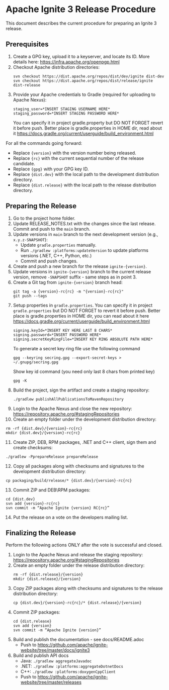 # Apache Ignite 3 Release Procedure

This document describes the current procedure for preparing an Ignite 3 release.

## Prerequisites

1. Create a GPG key, upload it to a keyserver, and locate its ID. More details here: https://infra.apache.org/openpgp.html
2. Checkout Apache distribution directories:
   ```
   svn checkout https://dist.apache.org/repos/dist/dev/ignite dist-dev
   svn checkout https://dist.apache.org/repos/dist/release/ignite dist-release
   ```
3. Provide your Apache credentials to Gradle (required for uploading to Apache Nexus):
   ```
   staging_user=*INSERT STAGING USERNAME HERE*
   staging_password=*INSERT STAGING PASSWORD HERE*
   ```
   You can specify it in project gradle.property but DO NOT FORGET revert it before push.
   Better place is gradle.properties in HOME dir, read about it https://docs.gradle.org/current/userguide/build_environment.html

For all the commands going forward:
* Replace `{version}` with the version number being released.
* Replace `{rc}` with the current sequential number of the release candidate.
* Replace `{gpg}` with your GPG key ID.
* Replace `{dist.dev}` with the local path to the development distribution directory.
* Replace `{dist.release}` with the local path to the release distribution directory.

## Preparing the Release

1. Go to the project home folder.
2. Update RELEASE_NOTES.txt with the changes since the last release. Commit and push to the `main` branch.
3. Update versions in `main` branch to the next development version (e.g., `x.y.z-SNAPSHOT`):
   * Update `gradle.properties` manually.
   * Run `./gradlew :platforms:updateVersion` to update platforms versions (.NET, C++, Python, etc.)
   * Commit and push changes.
4. Create and push a new branch for the release `ignite-{version}`.
5. Update versions in `ignite-{version}` branch to the current release version, remove `-SNAPSHOT` suffix - same steps as in point 3.
6. Create a Git tag from `ignite-{version}` branch head:
   ```
   git tag -a {version}-rc{rc} -m "{version}-rc{rc}"
   git push --tags
   ```
7. Setup properties in `gradle.properties`.
   You can specify it in project `gradle.properties` but DO NOT FORGET to revert it before push.
   Better place is gradle.properties in HOME dir, you can read about it here
   https://docs.gradle.org/current/userguide/build_environment.html
   ```
   signing.keyId=*INSERT KEY HERE LAST 8 CHARS*
   signing.password=*INSERT PASSWORD HERE*
   signing.secretKeyRingFile=*INSERT KEY RING ABSOLUTE PATH HERE*
   ```
   To generate a secret key ring file use the following command
   ```
   gpg --keyring secring.gpg --export-secret-keys > ~/.gnupg/secring.gpg
   ```
   Show key id command (you need only last 8 chars from printed key)
   ```
   gpg -K
   ```
8. Build the project, sign the artifact and create a staging repository:
   ```
   ./gradlew publishAllPublicationsToMavenRepository
   ```
9. Login to the Apache Nexus and close the new repository: https://repository.apache.org/#stagingRepositories
10. Create an empty folder under the development distribution directory:
   ```
   rm -rf {dist.dev}/{version}-rc{rc}
   mkdir {dist.dev}/{version}-rc{rc}
   ```
11. Create ZIP, DEB, RPM packages, .NET and C++ client, sign them and create checksums:
   ```
   ./gradlew -PprepareRelease prepareRelease
   ```
12. Copy all packages along with checksums and signatures to the development distribution directory:
   ```
   cp packaging/build/release/* {dist.dev}/{version}-rc{rc}
   ```
13. Commit ZIP and DEB\RPM packages:
   ```
   cd {dist.dev}
   svn add {version}-rc{rc}
   svn commit -m “Apache Ignite {version} RC{rc}”
   ``` 
14. Put the release on a vote on the developers mailing list.

## Finalizing the Release

Perform the following actions ONLY after the vote is successful and closed.

1. Login to the Apache Nexus and release the staging repository: https://repository.apache.org/#stagingRepositories
2. Create an empty folder under the release distribution directory:
   ```
   rm -rf {dist.release}/{version}
   mkdir {dist.release}/{version}
   ```
3. Copy ZIP packages along with checksums and signatures to the release distribution directory:
   ```
   cp {dist.dev}/{version}-rc{rc}/* {dist.release}/{version}
   ```
4. Commit ZIP packages:
   ```
   cd {dist.release}
   svn add {version}
   svn commit -m “Apache Ignite {version}”
   ```
5. Build and publish the documentation - see docs/README.adoc
   * Push to https://github.com/apache/ignite-website/tree/master/docs/ignite3 
6. Build and publish API docs
   * Java: `./gradlew aggregateJavadoc`
   * .NET: `./gradlew :platforms:aggregateDotnetDocs`
   * C++: `./gradlew :platforms:doxygenCppClient`
   * Push to https://github.com/apache/ignite-website/tree/master/releases